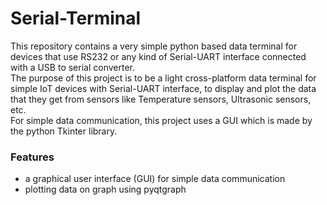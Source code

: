 # Serial-Terminal
This repository contains a very simple python based data terminal for devices that use RS232 or any kind of Serial-UART interface connected with a USB to serial converter.<br>
The purpose of this project is to be a light cross-platform data terminal for simple IoT devices with Serial-UART interface, to display and plot the data that they get from sensors like Temperature sensors, Ultrasonic sensors, etc.<br>
For simple data communication, this project uses a GUI which is made by the python Tkinter library.

### Features
- a graphical user interface (GUI) for simple data communication
- plotting data on graph using pyqtgraph
